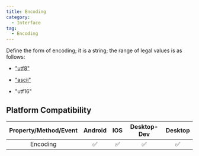 ```yaml
---
title: Encoding
category:
  - Interface
tag:
  - Encoding
---
```


Define the form of encoding; it is a string; the range of legal values is as follows:

- ["utf8"](https://developer.mozilla.org/en-US/docs/Glossary/UTF-8)


- ["ascii"](https://developer.mozilla.org/en-US/docs/Glossary/ASCII)


- "utf16"

 

## Platform Compatibility

| Property/Method/Event  | Android | IOS | Desktop-Dev | Desktop |
|:----------------------:|:-------:|:---:|:-----------:|:-------:|
| Encoding               | ✅      | ✅  | ✅          | ✅         |



